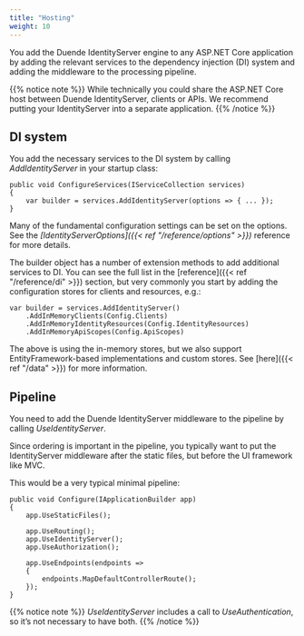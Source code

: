```yaml
---
title: "Hosting"
weight: 10
---
```


You add the Duende IdentityServer engine to any ASP.NET Core application by adding the relevant services to the dependency injection (DI) system and adding the middleware to the processing pipeline.

{{% notice note %}}
While technically you could share the ASP.NET Core host between Duende IdentityServer, clients or APIs. We recommend putting your IdentityServer into a separate application.
{{% /notice %}}

## DI system
You add the necessary services to the  DI system by calling *AddIdentityServer* in your startup class:

```
public void ConfigureServices(IServiceCollection services)
{
    var builder = services.AddIdentityServer(options => { ... });
}
```

Many of the fundamental configuration settings can be set on the options. See the *[IdentityServerOptions]({{< ref "/reference/options" >}})* reference for more details.

The builder object has a number of extension methods to add additional services to DI.
You can see the full list in the [reference]({{< ref "/reference/di" >}}) section, but very commonly you start by adding the configuration stores for clients and resources, e.g.:

```
var builder = services.AddIdentityServer()
    .AddInMemoryClients(Config.Clients)
    .AddInMemoryIdentityResources(Config.IdentityResources)
    .AddInMemoryApiScopes(Config.ApiScopes)
```

The above is using the in-memory stores, but we also support EntityFramework-based implementations and custom stores. See [here]({{< ref "/data" >}}) for more information.

## Pipeline
You need to add the Duende IdentityServer middleware to the pipeline by calling *UseIdentityServer*.

Since ordering is important in the pipeline, you typically want to put the IdentityServer middleware after the static files, but before the UI framework like MVC.

This would be a very typical minimal pipeline:

```
public void Configure(IApplicationBuilder app)
{
    app.UseStaticFiles();
    
    app.UseRouting();
    app.UseIdentityServer();
    app.UseAuthorization();

    app.UseEndpoints(endpoints =>
    {
        endpoints.MapDefaultControllerRoute();
    });
}
```

{{% notice note %}}
*UseIdentityServer* includes a call to *UseAuthentication*, so it’s not necessary to have both.
{{% /notice %}}

